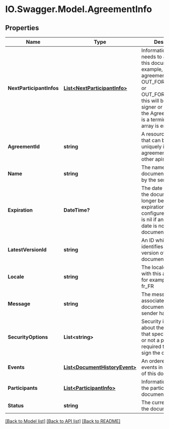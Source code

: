 # IO.Swagger.Model.AgreementInfo
## Properties

Name | Type | Description | Notes
------------ | ------------- | ------------- | -------------
**NextParticipantInfos** | [**List&lt;NextParticipantInfo&gt;**](NextParticipantInfo.md) | Information about who needs to act next for this document - for example, if the agreement is in status OUT_FOR_SIGNATURE or OUT_FOR_APPROVAL, this will be the next signer or approver. If the AgreementStatus is a terminal state, this array is empty | [optional] 
**AgreementId** | **string** | A resource identifier that can be used to uniquely identify the agreement resource in other apis | [optional] 
**Name** | **string** | The name of the document, specified by the sender | [optional] 
**Expiration** | **DateTime?** | The date after which the document can no longer be signed, if an expiration date is configured. The value is nil if an expiration date is not set for the document | [optional] 
**LatestVersionId** | **string** | An ID which uniquely identifies the current version of the document | [optional] 
**Locale** | **string** | The locale associated with this agreement - for example, en_US or fr_FR | [optional] 
**Message** | **string** | The message associated with the document that the sender has provided | [optional] 
**SecurityOptions** | **List&lt;string&gt;** | Security information about the document that specifies whether or not a password is required to view and sign the document | [optional] 
**Events** | [**List&lt;DocumentHistoryEvent&gt;**](DocumentHistoryEvent.md) | An ordered list of the events in the audit trail of this document | [optional] 
**Participants** | [**List&lt;ParticipantInfo&gt;**](ParticipantInfo.md) | Information about all the participants of this document | [optional] 
**Status** | **string** | The current status of the document | [optional] 

[[Back to Model list]](../README.md#documentation-for-models) [[Back to API list]](../README.md#documentation-for-api-endpoints) [[Back to README]](../README.md)

